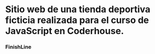 # Sitio web de una tienda deportiva ficticia realizada para el curso de JavaScript en Coderhouse. 


### FinishLine